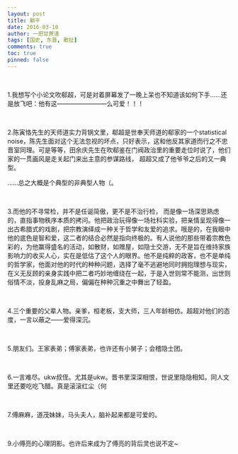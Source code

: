 ```yaml
---
layout: post
title: 躺平
date: 2016-03-10
author: 一把甘蔗渣
tags: [国史, 东晋, 散扯]
comments: true
toc: true
pinned: false
---
```


<br/>

1.我想写个小论文吹郗超，可是对着屏幕发了一晚上呆也不知道该如何下手……还是放飞吧：他有这————————么可爱！！！

<br/>

2.陈寅恪先生的天师道实力背锅文里，郗超是世奉天师道的郗家的一个statistical noise，陈先生面对这个无法忽视的坏点，只好表示，这和他反其家道而行之不忠晋室同理。可是等等，田余庆先生在吹郗鉴在门阀政治里的重要走位时说了，他们家的一贯画风是走关起门来出主意的参谋路线， 超超又成了他爷爷之后的又一典型。

……总之大概是个典型的非典型人物（。

<br/>

3.而他的不寻常检，并不是任诞简傲，更不是不治行检， 而是像一场深思熟虑的，直指事物秩序本质的拷问。他把政治玩得像一场社科实验，把亲情呈现得像一出古希腊式的戏剧，把宗教演绎成一种关于哲学和友爱的追求。哦是的，在我眼中他的底色是智和爱，这二者的结合必然是指向终极的。有人说他的那些带着宗教色彩的，为他赢得盛名的活动，如散财，如赠屋，如隐士交游，无不是旨在维持家族影响力的收买人心，实在是低估了这个人的眼界。他不是纯粹的政客，也不是单纯的哲学家，他面对他的时代的种种问题，选择了毫不逃避地同时拥抱理想与现实，在义无反顾的亲身实践中把二者巧妙地缠绕在一起，于是入世则常不能测，出世则俗情不淡，投身乱麻之局，偏偏在种种沉重之中舞出了轻盈。

<br/>

4.三个重要的父辈人物。亲爹，桓老板，支大师，三人年龄相仿。超超对他们的态度，一言以蔽之——爱得深沉。

<br/>

5.朋友们。王家表弟；傅家表弟，也许还有小舅子；会稽隐士团。

<br/>

6.一言难尽。ukw叔侄。尤其是ukw。晋书里深深相恨，世说里隐隐相知。同人文里还要吃吃飞醋。真是滚滚红尘（何

<br/>

7.傅麻麻，道茂妹妹，马头夫人，脑补起来都是可爱的。

<br/>

9.小傅亮的心理阴影。也许后来成为了傅亮的背后灵也说不定~

<br/>
